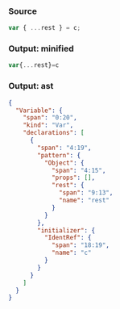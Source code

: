 ### Source
```js parse:stmt
var { ...rest } = c;
```

### Output: minified
```js
var{...rest}=c
```

### Output: ast
```json
{
  "Variable": {
    "span": "0:20",
    "kind": "Var",
    "declarations": [
      {
        "span": "4:19",
        "pattern": {
          "Object": {
            "span": "4:15",
            "props": [],
            "rest": {
              "span": "9:13",
              "name": "rest"
            }
          }
        },
        "initializer": {
          "IdentRef": {
            "span": "18:19",
            "name": "c"
          }
        }
      }
    ]
  }
}
```
